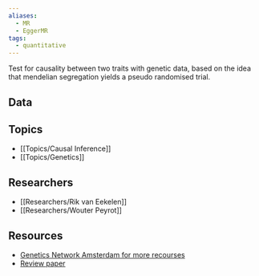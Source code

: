 ```yaml
---
aliases:
  - MR
  - EggerMR
tags:
  - quantitative
---
```


Test for causality between two traits with genetic data, based on the idea that mendelian segregation yields a pseudo randomised trial.

## Data

## Topics

  - [[Topics/Causal Inference]]
  - [[Topics/Genetics]]

## Researchers

- [[Researchers/Rik van Eekelen]]
- [[Researchers/Wouter Peyrot]]

## Resources

  - [Genetics Network Amsterdam for more recourses](https://www.geneticsnetworkamsterdam.org)
  - [Review paper](https://pubmed.ncbi.nlm.nih.gov/29872216/)